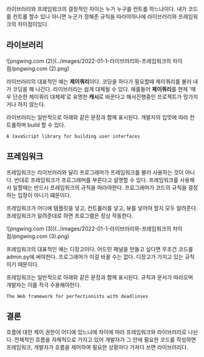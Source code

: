 라이브러리와 프레임워크의 결정적인 차이는 누가 누구를 컨트롤 하느냐이다. 내가 코드를 컨트롤 할수 있나 아니면 누군가 정해준 규칙을 따라야하나에 라이브러리와 프레임워크의 차이점이있다.



## 라이브러리

![pngwing.com (2)](../images/2022-01-1-라이브러리와-프레임워크의 차이점/pngwing.com (2).png)

라이브러리의 대표적인 예는 **제이쿼리**이다. 코딩을 하다가 필요할때 제이쿼리를 불러 내가 코딩을 해 나간다. 라이브러리는 쉽게 대체될 수 있다. 예를들어 **제이쿼리**를 현제 '매우 단순한 제이쿼리 대체제'로 유명한 **캐시**로 바꾼다고 해서진행중인 프로젝트가 망가지거나 하지 않는다. 



라이브러리는 일반적으로 아래와 같은 문장과 함께 표시된다.  개발자의 입맛에 따라 컨트롤하며 build 할 수 있다.

```
A JavaScript library for building user interfaces
```





## 프레임워크

프레임워크는 라이브러리와 달리 프로그래머가 프레임워크를 불러 사용하는 것이 아니다. 반대로 프레임워크가 프로그래머를 부른다고 설명할 수 있다. 프레임워크를 사용해서 일할때는 반드시 프레임워크의 규칙을 따라야한다. 프로그래머가 코드의 규칙을 결정하는 입장이 아니기 떄문이다. 



프레임워크가 어디에 템플릿을 넣고, 컨트롤러를 넣고, 뷰를 넣어야 할지 모두 알려준다. 프레임워크가 알려준대로 하면 프로그램은 정상 작동한다.

 

![pngwing.com (3)](../images/2022-01-1-라이브러리와-프레임워크의 차이점/pngwing.com (3).png)

프레임워크의 대표적인 예는 디장고이다. 어드민 패널을 만들고 싶다면 무조건 코드를 admin.py에 써야한다. 프로그래머가 이걸 바꿀 수는 없다. 디장고가 가지고 있는 규칙이기 때문이다. 



프레임워크는 일반적으로 아래와 같은 문장과 함께 표시된다. 규칙과 문서가 따라오며 개발자는 이를 적극 수용해야한다.

```
The Web framework for perfectionists with deadlinses
```



## 결론

흐름에 대한 제어 권한이 어디에 있느냐에 차이에 따라 프레임워크와 라이브러리로 나뉜다. 전체적인 흐름을 자체적으로 가지고 있어 개발자가 그 안에 필요한 코드를 작성하면 프레임워크, 개발자가 흐름을 제어하여 필요한 상황마다 가져다 쓰면 라이브러리다.



